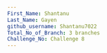 ```yaml
---
First_Name: Shantanu
Last_Name: Gayen
github_username: Shantanu7022
Total_No_of_Branch: 3 branches
Challenge_No: Challenge 8
---
```

